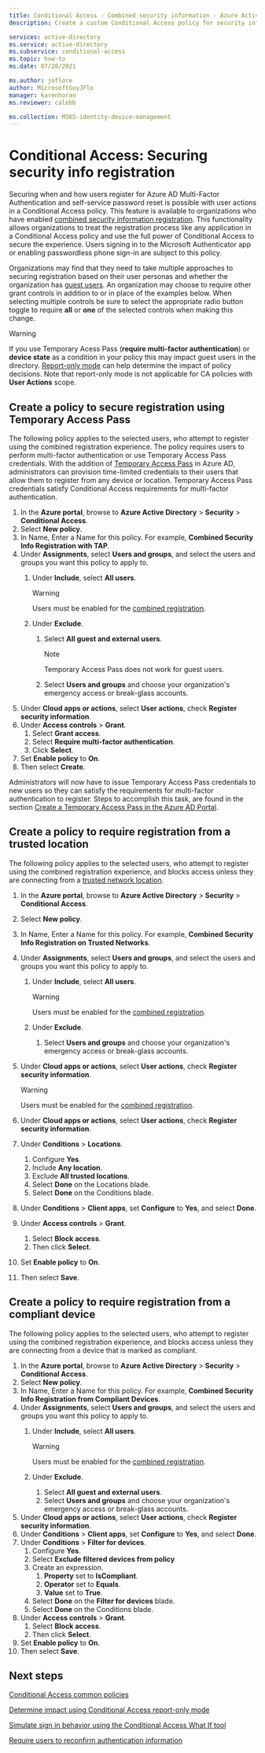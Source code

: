 ```yaml
---
title: Conditional Access - Combined security information - Azure Active Directory
description: Create a custom Conditional Access policy for security info registration

services: active-directory
ms.service: active-directory
ms.subservice: conditional-access
ms.topic: how-to
ms.date: 07/28/2021

ms.author: joflore
author: MicrosoftGuyJFlo
manager: karenhoran
ms.reviewer: calebb

ms.collection: M365-identity-device-management
---
```

# Conditional Access: Securing security info registration

Securing when and how users register for Azure AD Multi-Factor Authentication and self-service password reset is possible with user actions in a Conditional Access policy. This feature is available to organizations who have enabled [combined security information registration](../authentication/concept-registration-mfa-sspr-combined.md). This functionality allows organizations to treat the registration process like any application in a Conditional Access policy and use the full power of Conditional Access to secure the experience. Users signing in to the Microsoft Authenticator app or enabling passwordless phone sign-in are subject to this policy.

Organizations may find that they need to take multiple approaches to securing registration based on their user personas and whether the organization has [guest users](../external-identities/what-is-b2b.md). An organization may choose to require other grant controls in addition to or in place of the examples below. When selecting multiple controls be sure to select the appropriate radio button toggle to require **all** or **one** of the selected controls when making this change.

> [!WARNING]
> If you use Temporary Acess Pass (**require multi-factor authentication**) or **device state** as a condition in your policy this may impact guest users in the directory. [Report-only mode](concept-conditional-access-report-only.md) can help determine the impact of policy decisions.
> Note that report-only mode is not applicable for CA policies with **User Actions** scope. 

## Create a policy to secure registration using Temporary Access Pass

The following policy applies to the selected users, who attempt to register using the combined registration experience. The policy requires users to perform multi-factor authentication or use Temporary Access Pass credentials. With the addition of [Temporary Access Pass](../authentication/howto-authentication-temporary-access-pass.md) in Azure AD, administrators can provision time-limited credentials to their users that allow them to register from any device or location. Temporary Access Pass credentials satisfy Conditional Access requirements for multi-factor authentication.

1. In the **Azure portal**, browse to **Azure Active Directory** > **Security** > **Conditional Access**.
1. Select **New policy**.
1. In Name, Enter a Name for this policy. For example, **Combined Security Info Registration with TAP**.
1. Under **Assignments**, select **Users and groups**, and select the users and groups you want this policy to apply to.
   1. Under **Include**, select **All users**.

      > [!WARNING]
      > Users must be enabled for the [combined registration](../authentication/howto-registration-mfa-sspr-combined.md).

   1. Under **Exclude**.
      1. Select **All guest and external users**.
      
         > [!NOTE]
         > Temporary Access Pass does not work for guest users.

      1. Select **Users and groups** and choose your organization's emergency access or break-glass accounts. 
1. Under **Cloud apps or actions**, select **User actions**, check **Register security information**.
1. Under **Access controls** > **Grant**.
   1. Select **Grant access**.
   1. Select **Require multi-factor authentication**.
   1. Click **Select**.
1. Set **Enable policy** to **On**.
1. Then select **Create**.

Administrators will now have to issue Temporary Access Pass credentials to new users so they can satisfy the requirements for multi-factor authentication to register. Steps to accomplish this task, are found in the section [Create a Temporary Access Pass in the Azure AD Portal](../authentication/howto-authentication-temporary-access-pass.md#create-a-temporary-access-pass).

## Create a policy to require registration from a trusted location

The following policy applies to the selected users, who attempt to register using the combined registration experience, and blocks access unless they are connecting from a [trusted network location](concept-conditional-access-conditions.md#locations).

1. In the **Azure portal**, browse to **Azure Active Directory** > **Security** > **Conditional Access**.
1. Select **New policy**.
1. In Name, Enter a Name for this policy. For example, **Combined Security Info Registration on Trusted Networks**.
1. Under **Assignments**, select **Users and groups**, and select the users and groups you want this policy to apply to.
   1. Under **Include**, select **All users**.

      > [!WARNING]
      > Users must be enabled for the [combined registration](../authentication/howto-registration-mfa-sspr-combined.md).

   1. Under **Exclude**.
      1. Select **Users and groups** and choose your organization's emergency access or break-glass accounts. 
1. Under **Cloud apps or actions**, select **User actions**, check **Register security information**.

   > [!WARNING]
   > Users must be enabled for the [combined registration](../authentication/howto-registration-mfa-sspr-combined.md).

1. Under **Cloud apps or actions**, select **User actions**, check **Register security information**.
1. Under **Conditions** > **Locations**.
   1. Configure **Yes**.
   1. Include **Any location**.
   1. Exclude **All trusted locations**.
   1. Select **Done** on the Locations blade.
   1. Select **Done** on the Conditions blade.
1. Under **Conditions** > **Client apps**, set **Configure** to **Yes**, and select **Done**.
1. Under **Access controls** > **Grant**.
   1. Select **Block access**.
   1. Then click **Select**.
1. Set **Enable policy** to **On**.
1. Then select **Save**.

## Create a policy to require registration from a compliant device

The following policy applies to the selected users, who attempt to register using the combined registration experience, and blocks access unless they are connecting from a device that is marked as compliant.

1. In the **Azure portal**, browse to **Azure Active Directory** > **Security** > **Conditional Access**.
1. Select **New policy**.
1. In Name, Enter a Name for this policy. For example, **Combined Security Info Registration from Compliant Devices**.
1. Under **Assignments**, select **Users and groups**, and select the users and groups you want this policy to apply to.
   1. Under **Include**, select **All users**.

      > [!WARNING]
      > Users must be enabled for the [combined registration](../authentication/howto-registration-mfa-sspr-combined.md).

   1. Under **Exclude**.
      1. Select **All guest and external users**.
      1. Select **Users and groups** and choose your organization's emergency access or break-glass accounts. 
1. Under **Cloud apps or actions**, select **User actions**, check **Register security information**.
1. Under **Conditions** > **Client apps**, set **Configure** to **Yes**, and select **Done**.
1. Under **Conditions** > **Filter for devices**.
   1. Configure **Yes**.
   2. Select **Exclude filtered devices from policy**
   3. Create an expression.
      1. **Property** set to **IsCompliant**.
      2. **Operator** set to **Equals**.
      3. **Value** set to **True**.
   4. Select **Done** on the **Filter for devices** blade.
   5. Select **Done** on the Conditions blade.
4. Under **Access controls** > **Grant**.
   1. Select **Block access**.
   1. Then click **Select**.
5. Set **Enable policy** to **On**.
6. Then select **Save**.

## Next steps

[Conditional Access common policies](concept-conditional-access-policy-common.md)

[Determine impact using Conditional Access report-only mode](howto-conditional-access-insights-reporting.md)

[Simulate sign in behavior using the Conditional Access What If tool](troubleshoot-conditional-access-what-if.md)

[Require users to reconfirm authentication information](../authentication/concept-sspr-howitworks.md#reconfirm-authentication-information)
